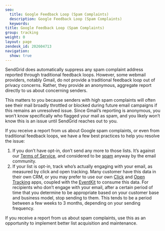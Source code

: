 ```yaml
---
seo:
  title: Google Feedback Loop (Spam Complaints)
  description: Google Feedback Loop (Spam Complaints)
  keywords: 
title: Google Feedback Loop (Spam Complaints)
group: tracking
weight: 0
layout: page
zendesk_id: 202604713
navigation:
  show: true
---
```


SendGrid does automatically suppress any spam complaint address reported through traditional feedback loops. However, some webmail providers, notably Gmail, do not provide a traditional feedback loop out of privacy concerns. Rather, they provide an anonymous, aggregate report directly to us about concerning senders.

 

This matters to you because senders with high spam complaints will often see their mail broadly throttled or blocked during future email campaigns if this remains an unresolved issue. Since Gmail’s reporting is anonymous, you won’t know specifically who flagged your mail as spam, and you likely won’t know this is an issue until SendGrid reaches out to you.

 

If you receive a report from us about Google spam complaints, or even from traditional feedback loops, we have a few best practices to help you resolve the issue:

1. If you don’t have opt-in, don’t send any more to those lists. It’s against our [Terms of Service](http://sendgrid.com/email_policy), and considered to be [spam](http://www.spamhaus.org/consumer/definition/) anyway by the email community.
2. If your list is opt-in, track who’s actually engaging with your email, as measured by click and open tracking. Many customer have this data in their own CRM, or you may prefer to use our own [Click](https://sendgrid.com/docs//help-support/analytics-and-reporting/click-tracking/) and [Open Tracking](https://sendgrid.com/docs/help-support/analytics-and-reporting/open-tracking/) apps, coupled with the [EventKit](http://sendgrid.github.io/eventkit/setup.html) to consume this data. For recipients who don’t engage with your email, after a certain period of time that you determine to be appropriate based on your customer base and business model, stop sending to them. This tends to be a period between a few weeks to 3 months, depending on your sending frequency.

If you receive a report from us about spam complaints, use this as an opportunity to implement better list acquisition and maintenance.

 

